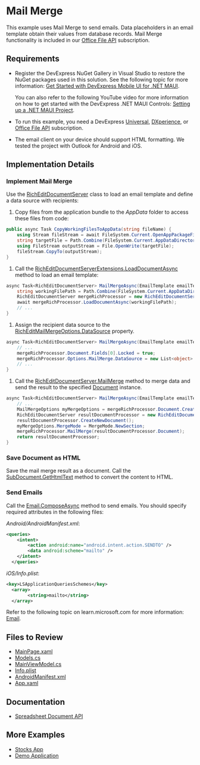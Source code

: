 # Mail Merge

This example uses Mail Merge to send emails. Data placeholders in an email template obtain their values from database records. Mail Merge functionality is included in our [Office File API](https://www.devexpress.com/products/net/office-file-api/) subscription.

## Requirements

* Register the DevExpress NuGet Gallery in Visual Studio to restore the NuGet packages used in this solution. See the following topic for more information: [Get Started with DevExpress Mobile UI for .NET MAUI](https://docs.devexpress.com/MAUI/403249/get-started).

   You can also refer to the following YouTube video for more information on how to get started with the DevExpress .NET MAUI Controls: [Setting up a .NET MAUI Project](https://www.youtube.com/watch?v=juJvl5UicIQ).

* To run this example, you need a DevExpress [Universal](https://www.devexpress.com/subscriptions/universal.xml), [DXperience](https://www.devexpress.com/subscriptions/dxperience.xml), or [Office File API](https://www.devexpress.com/products/net/office-file-api/) subscription.  

* The email client on your device should support HTML formatting. We tested the project with Outlook for Android and iOS.

## Implementation Details


### Implement Mail Merge

Use the [RichEditDocumentServer](https://docs.devexpress.com/OfficeFileAPI/DevExpress.XtraRichEdit.RichEditDocumentServer) class to load an email template and define a data source with recipients:

  1. Copy files from the application bundle to the _AppData_ folder to access these files from code:
  
  ```csharp
  public async Task CopyWorkingFilesToAppData(string fileName) {
      using Stream fileStream = await FileSystem.Current.OpenAppPackageFileAsync(fileName);
      string targetFile = Path.Combine(FileSystem.Current.AppDataDirectory, fileName);
      using FileStream outputStream = File.OpenWrite(targetFile);
      fileStream.CopyTo(outputStream);
  }
  ```
  
  1. Call the [RichEditDocumentServerExtensions.LoadDocumentAsync](https://docs.devexpress.com/OfficeFileAPI/DevExpress.XtraRichEdit.RichEditDocumentServerExtensions.LoadDocumentAsync.overloads?p=netstandard) method to load an email template:
  
  ```csharp
  async Task<RichEditDocumentServer> MailMergeAsync(EmailTemplate emailTemplate) {
      string workingFilePath = Path.Combine(FileSystem.Current.AppDataDirectory, emailTemplate.DocumentSourcePath);
      RichEditDocumentServer mergeRichProcessor = new RichEditDocumentServer();
      await mergeRichProcessor.LoadDocumentAsync(workingFilePath);
      // ...
  }
  ```
  
  1. Assign the recipient data source to the [RichEditMailMergeOptions.DataSource](https://docs.devexpress.com/OfficeFileAPI/DevExpress.XtraRichEdit.RichEditMailMergeOptions.DataSource?p=netstandard) property.
  
  ```csharp
  async Task<RichEditDocumentServer> MailMergeAsync(EmailTemplate emailTemplate) {
      // ...
      mergeRichProcessor.Document.Fields[0].Locked = true;
      mergeRichProcessor.Options.MailMerge.DataSource = new List<object> { new { RecipientName = mailToCustomer.FirstName, SenderName = currentUserName} };
      // ...
  }
  ```
  
  1. Call the [RichEditDocumentServer.MailMerge](https://docs.devexpress.com/OfficeFileAPI/DevExpress.XtraRichEdit.RichEditDocumentServer.MailMerge(DevExpress.XtraRichEdit.API.Native.Document)?p=netstandard) method to merge data and send the result to the specified [Document](https://docs.devexpress.com/OfficeFileAPI/DevExpress.XtraRichEdit.API.Native.Document?p=netstandard) instance.
  
  ```csharp
  async Task<RichEditDocumentServer> MailMergeAsync(EmailTemplate emailTemplate) {
      // ...
      MailMergeOptions myMergeOptions = mergeRichProcessor.Document.CreateMailMergeOptions();
      RichEditDocumentServer resultDocumentProcessor = new RichEditDocumentServer();
      resultDocumentProcessor.CreateNewDocument();
      myMergeOptions.MergeMode = MergeMode.NewSection;
      mergeRichProcessor.MailMerge(resultDocumentProcessor.Document);
      return resultDocumentProcessor;
  }
  ```
### Save Document as HTML

Save the mail merge result as a document. Call the [SubDocument.GetHtmlText](https://docs.devexpress.com/OfficeFileAPI/DevExpress.XtraRichEdit.API.Native.SubDocument.GetHtmlText(DevExpress.XtraRichEdit.API.Native.DocumentRange-DevExpress.Office.Services.IUriProvider)?p=netstandard) method to convert the content to HTML.
### Send Emails

Call the [Email.ComposeAsync](https://learn.microsoft.com/en-us/dotnet/api/microsoft.maui.applicationmodel.communication.email.composeasync?view=net-maui-7.0) method to send emails. You should specify required attributes in the following files: 

   _Android/AndroidManifest.xml_:
   
  ```xml
  <queries>
      <intent>
          <action android:name="android.intent.action.SENDTO" />
          <data android:scheme="mailto" />
      </intent>
	</queries>
  ```
  
  _iOS/Info.plist_:
  
  ```xml
  <key>LSApplicationQueriesSchemes</key>
	<array>
		  <string>mailto</string>
	</array>
  ```

  Refer to the following topic on learn.microsoft.com for more information: [Email](https://learn.microsoft.com/en-us/dotnet/maui/platform-integration/communication/email?view=net-maui-7.0&tabs=ios).


## Files to Review

<!-- default file list -->
* [MainPage.xaml](./CS/MainPage.xaml)
* [Models.cs](./CS/Model/Models.cs)
* [MainViewModel.cs](./CS/ViewModel/MainViewModel.cs)
* [Info.plist](./CS/Platforms/iOS/Info.plist)
* [AndroidManifest.xml](./CS/Platforms/Android/AndroidManifest.xml)
* [App.xaml](./CS/App.xaml)
<!-- default file list end -->

## Documentation

- [Spreadsheet Document API](https://docs.devexpress.com/OfficeFileAPI/14912/spreadsheet-document-api?p=netstandard)

## More Examples

* [Stocks App](https://github.com/DevExpress-Examples/maui-stocks-mini)
* [Demo Application](https://github.com/DevExpress-Examples/maui-demo-app)
